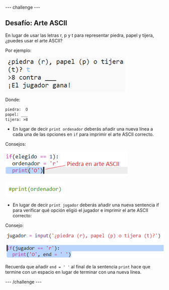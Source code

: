 --- challenge ---

## Desafío: Arte ASCII

En lugar de usar las letras r, p y t para representar piedra, papel y tijera, ¿puedes usar el arte ASCII?

Por ejemplo:

![captura de pantalla](images/rps-ascii-challenge.png)

Donde:

    piedra:  O
    papel: ___
    tijera: >8
    

+ En lugar de decir `print ordenador` deberás añadir una nueva línea a cada una de las opciones en `if` para imprimir el arte ASCII correcto. 

Consejos:

![captura de pantalla](images/rps-ascii-rock.png)

![captura de pantalla](images/rps-comment-computer.png)

+ En lugar de decir ` print jugador ` deberás añadir una nueva sentencia if para verificar qué opción eligió el jugador e imprimir el arte ASCII correcto:

Consejo:

![captura de pantalla](images/rps-player-ascii.png)

Recuerda que añadir `end = ' '` al final de la sentencia `print` hace que termine con un espacio en lugar de terminar con una nueva línea.

--- /challenge ---